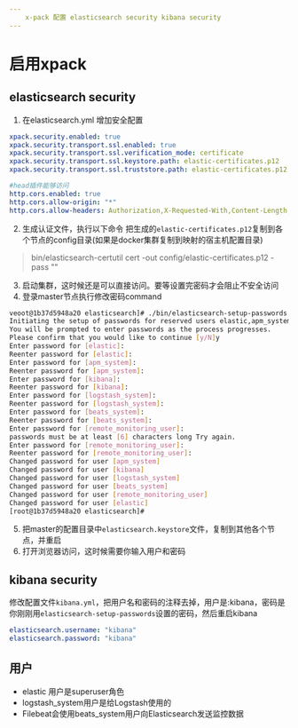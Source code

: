 ```yaml
---
    x-pack 配置 elasticsearch security kibana security
---
```


# 启用xpack

## elasticsearch security

1. 在elasticsearch.yml 增加安全配置
``` yaml
xpack.security.enabled: true
xpack.security.transport.ssl.enabled: true
xpack.security.transport.ssl.verification_mode: certificate
xpack.security.transport.ssl.keystore.path: elastic-certificates.p12
xpack.security.transport.ssl.truststore.path: elastic-certificates.p12

#head插件能够访问
http.cors.enabled: true
http.cors.allow-origin: "*"
http.cors.allow-headers: Authorization,X-Requested-With,Content-Length,Content-Type
```
2. 生成认证文件，执行以下命令 把生成的`elastic-certificates.p12`复制到各个节点的config目录(如果是docker集群复制到映射的宿主机配置目录)
 > bin/elasticsearch-certutil cert -out config/elastic-certificates.p12 -pass ""
3. 启动集群，这时候还是可以直接访问。要等设置完密码才会阻止不安全访问
4. 登录master节点执行修改密码command

```bash
veoot@1b37d5948a20 elasticsearch]# ./bin/elasticsearch-setup-passwords interacti 
Initiating the setup of passwords for reserved users elastic,apm_system,kibana,logstash_system,beats_system,remote_monitoring_user. 
You will be prompted to enter passwords as the process progresses.  
Please confirm that you would like to continue [y/N]y       
Enter password for [elastic]: 
Reenter password for [elastic]:                
Enter password for [apm_system]: 
Reenter password for [apm_system]:
Enter password for [kibana]:                             
Reenter password for [kibana]:                          
Enter password for [logstash_system]:                      
Reenter password for [logstash_system]:                     
Enter password for [beats_system]:                         
Reenter password for [beats_system]:                      
Enter password for [remote_monitoring_user]:       
passwords must be at least [6] characters long Try again.   
Enter password for [remote_monitoring_user]:     
Reenter password for [remote_monitoring_user]:  
Changed password for user [apm_system]                        
Changed password for user [kibana]                         
Changed password for user [logstash_system]   
Changed password for user [beats_system]                    
Changed password for user [remote_monitoring_user]             
Changed password for user [elastic]                      
[root@1b37d5948a20 elasticsearch]#   
```
5. 把master的配置目录中`elasticsearch.keystore`文件，复制到其他各个节点，并重启
6. 打开浏览器访问，这时候需要你输入用户和密码

## kibana security

修改配置文件`kibana.yml`，把用户名和密码的注释去掉，用户是:kibana，密码是你刚刚用`elasticsearch-setup-passwords`设置的密码，然后重启kibana

```YAML
elasticsearch.username: "kibana"
elasticsearch.password: "kibana"
```

## 用户

* elastic 用户是superuser角色
* logstash_system用户是给Logstash使用的
* Filebeat会使用beats_system用户向Elasticsearch发送监控数据



